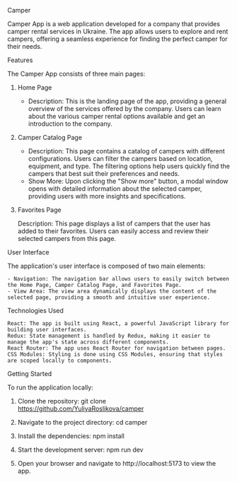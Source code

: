 Camper

Camper App is a web application developed for a company that provides camper rental services in
Ukraine. The app allows users to explore and rent campers, offering a seamless experience for
finding the perfect camper for their needs.

Features

The Camper App consists of three main pages:

1. Home Page

   - Description: This is the landing page of the app, providing a general overview of the services
     offered by the company. Users can learn about the various camper rental options available and
     get an introduction to the company.

2. Camper Catalog Page

   - Description: This page contains a catalog of campers with different configurations. Users can
     filter the campers based on location, equipment, and type. The filtering options help users
     quickly find the campers that best suit their preferences and needs.
   - Show More: Upon clicking the "Show more" button, a modal window opens with detailed information
     about the selected camper, providing users with more insights and specifications.

3. Favorites Page

   Description: This page displays a list of campers that the user has added to their favorites.
   Users can easily access and review their selected campers from this page.

User Interface

The application's user interface is composed of two main elements:

    - Navigation: The navigation bar allows users to easily switch between the Home Page, Camper Catalog Page, and Favorites Page.
    - View Area: The view area dynamically displays the content of the selected page, providing a smooth and intuitive user experience.

Technologies Used

    React: The app is built using React, a powerful JavaScript library for building user interfaces.
    Redux: State management is handled by Redux, making it easier to manage the app's state across different components.
    React Router: The app uses React Router for navigation between pages.
    CSS Modules: Styling is done using CSS Modules, ensuring that styles are scoped locally to components.

Getting Started

To run the application locally:

1. Clone the repository: git clone https://github.com/YuliyaRoslikova/camper

2. Navigate to the project directory: cd camper

3. Install the dependencies: npm install

4. Start the development server: npm run dev

5. Open your browser and navigate to http://localhost:5173 to view the app.
